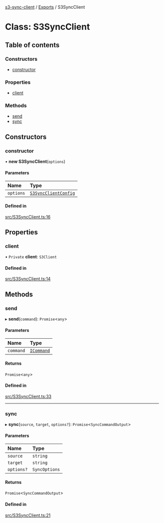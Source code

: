 [s3-sync-client](../README.md) / [Exports](../modules.md) / S3SyncClient

# Class: S3SyncClient

## Table of contents

### Constructors

- [constructor](S3SyncClient.md#constructor)

### Properties

- [client](S3SyncClient.md#client)

### Methods

- [send](S3SyncClient.md#send)
- [sync](S3SyncClient.md#sync)

## Constructors

### constructor

• **new S3SyncClient**(`options`)

#### Parameters

| Name | Type |
| :------ | :------ |
| `options` | [`S3SyncClientConfig`](../modules.md#s3syncclientconfig) |

#### Defined in

[src/S3SyncClient.ts:16](https://github.com/jeanbmar/s3-sync-client/blob/7c529f6/src/S3SyncClient.ts#L16)

## Properties

### client

• `Private` **client**: `S3Client`

#### Defined in

[src/S3SyncClient.ts:14](https://github.com/jeanbmar/s3-sync-client/blob/7c529f6/src/S3SyncClient.ts#L14)

## Methods

### send

▸ **send**(`command`): `Promise`<`any`\>

#### Parameters

| Name | Type |
| :------ | :------ |
| `command` | [`ICommand`](../interfaces/ICommand.md) |

#### Returns

`Promise`<`any`\>

#### Defined in

[src/S3SyncClient.ts:33](https://github.com/jeanbmar/s3-sync-client/blob/7c529f6/src/S3SyncClient.ts#L33)

___

### sync

▸ **sync**(`source`, `target`, `options?`): `Promise`<`SyncCommandOutput`\>

#### Parameters

| Name | Type |
| :------ | :------ |
| `source` | `string` |
| `target` | `string` |
| `options?` | `SyncOptions` |

#### Returns

`Promise`<`SyncCommandOutput`\>

#### Defined in

[src/S3SyncClient.ts:21](https://github.com/jeanbmar/s3-sync-client/blob/7c529f6/src/S3SyncClient.ts#L21)
